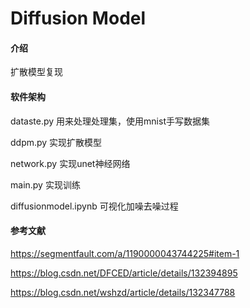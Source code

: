 # Diffusion Model

#### 介绍
扩散模型复现


#### 软件架构
dataste.py 用来处理处理集，使用mnist手写数据集

ddpm.py 实现扩散模型

network.py 实现unet神经网络

main.py 实现训练

diffusionmodel.ipynb 可视化加噪去噪过程


#### 参考文献
https://segmentfault.com/a/1190000043744225#item-1

https://blog.csdn.net/DFCED/article/details/132394895

https://blog.csdn.net/wshzd/article/details/132347788